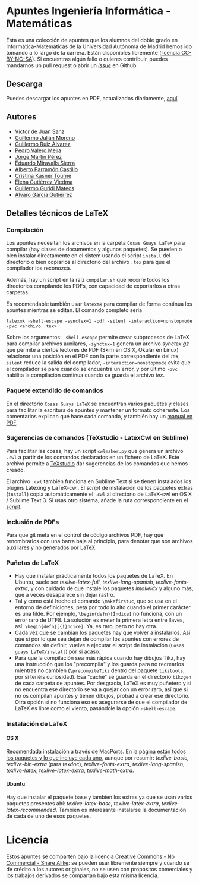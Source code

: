 # Apuntes Ingeniería Informática - Matemáticas

Esta es una colección de apuntes que los alumnos del doble grado en Informática-Matemáticas de la Universidad Autónoma de Madrid hemos ido tomando a lo largo de la carrera. Están disponibles libremente ([licencia CC-BY-NC-SA](#licencia)). Si encuentras algún fallo o quieres contribuir, puedes mandarnos un pull request o abrir un [_issue_](https://github.com/VicDeJuan/Apuntes/issues) en Github.

## Descarga

Puedes descargar los apuntes en PDF, actualizados diariamente, [aquí](https://www.dropbox.com/sh/kbymf37cykz77ha/AADuRd3CoU6UUCZMtK0GdEtPa?dl=0).

## Autores

* [Víctor de Juan Sanz](http://github.com/VicDeJuan)
* [Guillermo Julián Moreno](http://github.com/gjulianm)
* [Guillermo Ruiz Álvarez](http://github.com/rual93)
* [Pedro Valero Mejía](http://github.com/pevalme)
* [Jorge Martín Pérez](https://github.com/MartinPJorge)
* [Eduardo Miravalls Sierra](https://github.com/EduardoMiravalls)
* [Alberto Parramón Castillo](https://github.com/AlbertoParramon)
* [Cristina Kasner Tourné](https://github.com/ckasner)
* [Elena Gutiérrez Viedma](https://github.com/elenagutiv)
* [Guillermo Guridi Mateos](https://github.com/erpheus)
* [Alvaro García Gutiérrez](https://github.com/bl4ckwolf)

## Detalles técnicos de LaTeX

### Compilación

Los apuntes necesitan los archivos en la carpeta `Cosas Guays LaTeX` para compilar (hay clases de documentos y algunos paquetes). Se pueden o bien instalar directamente en el sistem usando el script `install` del directorio o bien copiarlos al directorio del archivo `.tex` para que el compilador los reconozca.

Además, hay un script en la raíz `compilar.sh` que recorre todos los directorios compilando los PDFs, con capacidad de exportarlos a otras carpetas.

Es recomendable también usar `latexmk` para compilar de forma continua los apuntes mientras se editan. El comando completo sería

```
latexmk -shell-escape -synctex=1 -pdf -silent -interaction=nonstopmode -pvc <archivo .tex>
```

Sobre los argumentos: `-shell-escape` permite crear subprocesos de LaTeX para compilar archivos auxilares, `-synctex=1` genera un archivo _synctex.gz_ que permite a ciertos lectores de PDF (Skim en OS X, Okular en Linux) relacionar una posición en el PDF con la parte correspondiente del _tex_, `-silent` reduce la salida del compilador, `-interaction=nonstopmode` evita que el compilador se pare cuando se encuentra un error, y por último `-pvc` habilita la compilación continua cuando se guarda el archivo _tex_.

### Paquete extendido de comandos

En el directorio `Cosas Guays LaTeX` se encuentran varios paquetes y clases para facilitar la escritura de apuntes y mantener un formato coherente. Los comentarios explican qué hace cada comando, y también hay un [manual en PDF](https://github.com/VicdeJuan/Apuntes/raw/master/Cosas%20guays%20LaTeX/Manual/_Manual.pdf).

### Sugerencias de comandos (TeXstudio - LatexCwl en Sublime)

Para facilitar las cosas, hay un script `cwlmaker.py` que genera un archivo `.cwl` a partir de los comandos declarados en un fichero de LaTeX. Este archivo permite a [TeXstudio](http://texstudio.sourceforge.net/) dar sugerencias de los comandos que hemos creado.

El archivo `.cwl` también funciona en Sublime Text si se tienen instalados los plugins Latexing y LaTeX-cwl. El _script_ de instalación de los paquetes extras (`install`) copia automáticamente el `.cwl` al directorio de LaTeX-cwl en OS X / Sublime Text 3. Si usas otro sistema, añade la ruta correspondiente en el [_script_](https://github.com/VicdeJuan/Apuntes/blob/master/Cosas%20guays%20LaTeX/install).

### Inclusión de PDFs

Para que git meta en el control de código archivos PDF, hay que renombrarlos con una barra baja al principio, para denotar que son archivos auxiliares y no generados por LaTeX.

### Puñetas de LaTeX

* Hay que instalar prácticamente todos los paquetes de LaTeX. En Ubuntu, suele ser _texlive-latex-full_, _texlive-lang-spanish_, _texlive-fonts-extra_, y con cuidado de que instale los paquetes _imakeidx_ y alguno más, que a veces desaparece sin dejar rastro.
* Tal y como está hecho el comando `\makefirstuc`, que se usa en el entorno de definiciones, peta por todo lo alto cuando el primer carácter es una tilde. Por ejemplo, `\begin{defn}[Índice]` no funciona, con un error raro de UTF8. La solución es meter la primera letra entre llaves, así: `\begin{defn}[{Í}ndice]`. Ya, es raro, pero no hay otra.
* Cada vez que se cambian los paquetes hay que volver a instalarlos. Así que si por lo que sea dejan de compilar los apuntes con errores de comandos sin definir, vuelve a ejecutar el script de instalación (`Cosas guays LaTeX/install`) por si acaso.
* Para que la compilación sea más rápida cuando hay dibujos Tikz, hay una instrucción que los "precompila" y los guarda para no recrearlos mientras no cambien (`\precompileTikz` dentro del paquete `tikztools`, por si tenéis curiosidad). Esa "caché" se guarda en el directorio `tikzgen` de cada carpeta de apuntes. Por desgracia, LaTeX es muy puñetero y si no encuentra ese directorio se va a quejar con un error raro, así que si no os compilan apuntes y tienen dibujos, probad a crear ese directorio. Otra opción si no funciona eso es asegurarse de que el compilador de LaTeX es libre como el viento, pasándole la opción `-shell-escape`.

### Instalación de LaTeX

#### OS X

Recomendada instalación a través de MacPorts. En la página [están todos los paquetes y lo que incluye cada uno](https://trac.macports.org/wiki/TeXLivePackages), aunque por resumir: _texlive-basic, texlive-bin-extra_ (para _texdoc_), _texlive-fonts-extra_, _texlive-lang-spanish_, _texlive-latex_, _texlive-latex-extra_, _texlive-math-extra_.

#### Ubuntu

Hay que instalar el paquete base y también los extras ya que se usan varios paquetes presentes ahí: _texlive-latex-base_, _texlive-latex-extra_, _texlive-latex-recommended_. También es interesante instalarse la documentación de cada de uno de esos paquetes.

# Licencia

Estos apuntes se comparten bajo la licencia [Creative Commons - No Commercial - Share Alike](http://creativecommons.org/licenses/by-nc-sa/4.0/legalcode): se pueden usar libremente siempre y cuando se de crédito a los autores originales, no se usen con propósitos comerciales y los trabajos derivados se compartan bajo esta misma licencia.
